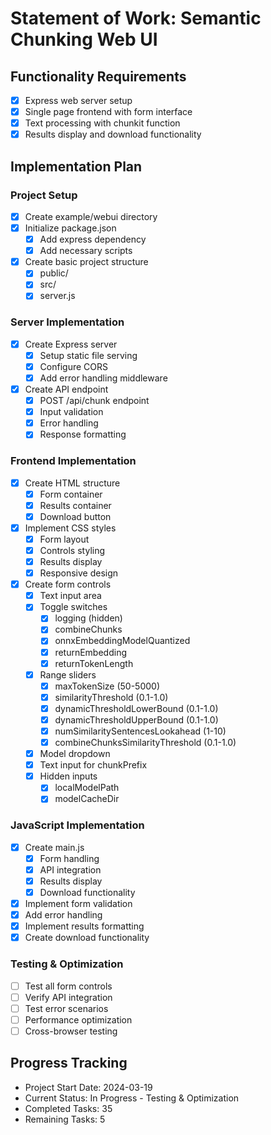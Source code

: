 # Statement of Work: Semantic Chunking Web UI

## Functionality Requirements
- [x] Express web server setup
- [x] Single page frontend with form interface
- [x] Text processing with chunkit function
- [x] Results display and download functionality

## Implementation Plan

### Project Setup
- [x] Create example/webui directory
- [x] Initialize package.json
  - [x] Add express dependency
  - [x] Add necessary scripts
- [x] Create basic project structure
  - [x] public/
  - [x] src/
  - [x] server.js

### Server Implementation
- [x] Create Express server
  - [x] Setup static file serving
  - [x] Configure CORS
  - [x] Add error handling middleware
- [x] Create API endpoint
  - [x] POST /api/chunk endpoint
  - [x] Input validation
  - [x] Error handling
  - [x] Response formatting

### Frontend Implementation
- [x] Create HTML structure
  - [x] Form container
  - [x] Results container
  - [x] Download button
- [x] Implement CSS styles
  - [x] Form layout
  - [x] Controls styling
  - [x] Results display
  - [x] Responsive design
- [x] Create form controls
  - [x] Text input area
  - [x] Toggle switches
    - [x] logging (hidden)
    - [x] combineChunks
    - [x] onnxEmbeddingModelQuantized
    - [x] returnEmbedding
    - [x] returnTokenLength
  - [x] Range sliders
    - [x] maxTokenSize (50-5000)
    - [x] similarityThreshold (0.1-1.0)
    - [x] dynamicThresholdLowerBound (0.1-1.0)
    - [x] dynamicThresholdUpperBound (0.1-1.0)
    - [x] numSimilaritySentencesLookahead (1-10)
    - [x] combineChunksSimilarityThreshold (0.1-1.0)
  - [x] Model dropdown
  - [x] Text input for chunkPrefix
  - [x] Hidden inputs
    - [x] localModelPath
    - [x] modelCacheDir

### JavaScript Implementation
- [x] Create main.js
  - [x] Form handling
  - [x] API integration
  - [x] Results display
  - [x] Download functionality
- [x] Implement form validation
- [x] Add error handling
- [x] Implement results formatting
- [x] Create download functionality

### Testing & Optimization
- [ ] Test all form controls
- [ ] Verify API integration
- [ ] Test error scenarios
- [ ] Performance optimization
- [ ] Cross-browser testing

## Progress Tracking
- Project Start Date: 2024-03-19
- Current Status: In Progress - Testing & Optimization
- Completed Tasks: 35
- Remaining Tasks: 5